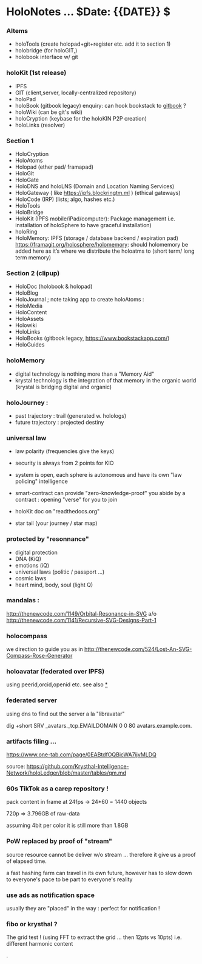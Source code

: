 # HoloNotes ... $Date: {{DATE}} $

### AItems

 - holoTools (create holopad+git+register etc. add it to section 1)
 - holobridge (for holoGIT,)
 - holobook interface w/ git

### holoKit (1st release)

 - IPFS
 - GIT (client,server, locally-centralized repository)
 - holoPad
 - holoBook (gitbook legacy)
     enquiry: can hook bookstack to [gitbook][1] ?
 - holoWiki (can be git's wiki)
 - holoCryption (keybase for the holoKIN P2P creation)
 - holoLinks (resolver)

[1]: https://www.bookstackapp.com/#features

### Section 1

- HoloCryption
- HoloAtoms
- Holopad (ether pad/ framapad)
- HoloGit 
- HoloGate
- HoloDNS and holoLNS (Domain and Location Naming Services)
- HoloGateway ( like https://ipfs.blockringtm.ml ) (ethical gateways)
- HoloCode (IRP) (lists; algo, hashes etc.)
- HoloTools
- HoloBridge
- HoloKit (IPFS mobile/iPad/computer): Package management i.e. installation of holoSphere to have graceful installation)
- holoRing
- HoloMemory: IPFS (storage / database backend /  expiration pad)   https://framagit.org/holosphere/holomemory: should holomemory be added here as it’s where we distribute the holoatms to (short term/ long term memory) 

### Section 2 (clipup)

- HoloDoc (holobook & holopad)
- HoloBlog
- HoloJournal ; note taking app to create holoAtoms :
- HoloMedia
- HoloContent
- HoloAssets
- Holowiki
- HoloLinks
- HoloBooks (gitbook legacy, https://www.bookstackapp.com/)
- HoloGuides
 


### holoMemory

 - digital technology is nothing more than a "Memory Aid"
 - krystal technology is the integration of that memory in the organic world
   (krystal is bridging digital and organic)

### holoJourney :

 - past trajectory : trail (generated w. holologs)
 - future trajectory : projected destiny 



### universal law
 - law polarity
 (frequencies give the keys)

 - security is always from 2 points for KIO
 - system is open, each sphere is autonomous and have its own "law policing" intelligence
 - smart-contract can provide "zero-knowledge-proof" you abide by a contract :
    opening "verse" for you to join

 - holoKit doc on "readthedocs.org"

 - star tail (your journey / star map)


### protected by "resonnance"

 - digital protection 
 - DNA (KiQ)
 - emotions (iQ)
 - universal laws (politic / passport ...)
 - cosmic laws
 - heart mind, body, soul (light Q)


### mandalas :

 http://thenewcode.com/1149/Orbital-Resonance-in-SVG
 a/o
 http://thenewcode.com/1141/Recursive-SVG-Designs-Part-1
 

### holocompass 

we direction to guide you 
as in http://thenewcode.com/524/Lost-An-SVG-Compass-Rose-Generator


### holoavatar (federated over IPFS)

using peerid,orcid,openid etc.
see also [*](https://www.one-tab.com/page/HVNHlkE7S52jb3c3V-u_aA)


### federated server 

 using dns to find out the server a la "libravatar"
 
 dig +short SRV _avatars._tcp.EMAILDOMAIN
 0 0 80 avatars.example.com.

### artifacts filing ...

https://www.one-tab.com/page/0EABtdfOQBicWA7ijvMLDQ

source: https://github.com/Krysthal-Intelligence-Network/holoLedger/blob/master/tables/qm.md

### 60s TikTok as a carep repository !

pack content in frame at 24fps -> 24*60 = 1440 objects

720p => 3.796GB of raw-data

assuming 4bit per color it is still more than 1.8GB


### PoW replaced by proof of "stream"

 source resource cannot be deliver w/o stream ...
 therefore it give us a proof of elapsed time.

 a fast hashing farm can travel in its own future,
 however has to slow down to everyone's pace to be part to everyone's reality

### use ads as notification space

usually they are "placed" in the way : perfect for notification !


### fibo or krysthal  ?

The grid test !
(using FFT to extract the grid ... then 12pts vs 10pts)
i.e. different harmonic content

.
